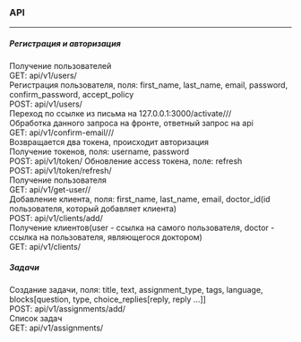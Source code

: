 ### API

---

##### Регистрация и авторизация
Получение пользователей  
GET: api/v1/users/  
Регистрация пользователя, поля: first_name, last_name, email, password, confirm_password, accept_policy  
POST: api/v1/users/  
Переход по ссылке из письма на 127.0.0.1:3000/activate/<pk>/<token>/  
Обработка данного запроса на фронте, ответный запрос на api  
GET: api/v1/confirm-email/<pk>/<token>/  
Возвращается два токена, происходит авторизация  
Получение токенов, поля: username, password  
POST: api/v1/token/
Обновление access токена, поле: refresh  
POST: api/v1/token/refresh/  
Получение пользователя  
GET: api/v1/get-user/<token>/  
Добавление клиента, поля: first_name, last_name, email, doctor_id(id пользователя, который добавляет клиента)  
POST: api/v1/clients/add/  
Получение клиентов(user - ссылка на самого пользователя, doctor - ссылка на пользователя, являющегося доктором)  
GET: api/v1/clients/  
##### Задачи
Создание задачи, поля: title, text, assignment_type, tags, language, blocks[question, type, choice_replies[reply, reply ...]]  
POST: api/v1/assignments/add/  
Список задач  
GET: api/v1/assignments/
